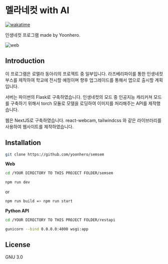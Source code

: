 # 멜라네컷 with AI

[![wakatime](https://wakatime.com/badge/user/5f9867f2-894f-4b38-acf8-ebc89cb7f4e6/project/6709b2f0-4264-44df-ae00-6949c97fb3f2.svg)](https://wakatime.com/badge/user/5f9867f2-894f-4b38-acf8-ebc89cb7f4e6/project/6709b2f0-4264-44df-ae00-6949c97fb3f2)

인생네컷 프로그램 made by Yoonhero.

![web](https://github.com/yoonhero/semsem/blob/master/docs/main_web.png?raw=true)

## Introduction

이 프로그램은 로맬라 동아리의 프로젝트 중 일부입니다. 라즈베리파이를 통한 인생네컷 부스를 제작하여 학교에 전시할 예정이며 향후 업그레이드를 통해서 앱으로 출시할 계획입니다.

서버는 파이썬의 Flask로 구축하였습니다. 인생네컷의 모드 중 인공지능 캐리커쳐 모드를 구축하기 위해서 torch 모듈로 모델을 로딩하여 이미지를 처리해주는 API를 제작했습니다.

웹은 NextJS로 구축하였습니다. react-webcam, tailwindcss 와 같은 라이브러리를 사용하여 웹사이트를 제작하였습니다.

## Installation

```bash
git clone https://github.com/yoonhero/semsem
```

<strong>Web</strong>

```bash
cd /YOUR DIRECTORY TO THIS PROJECT FOLDER/semsem
```

```bash
npm run dev
```

or

```bash
npm run build => npm run start
```

<strong>Python API</strong>

```bash
cd /YOUR DIRECTORY TO THIS PROJECT FOLDER/restapi
```

```bash
gunicorn --bind 0.0.0.0:4000 wsgi:app
```

## License

GNU 3.0
